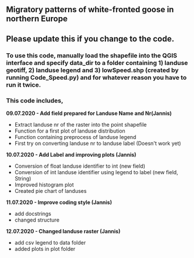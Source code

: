 ## Migratory patterns of white-fronted goose in northern Europe
## Please update this if you change to the code.

### To use this code, manually load the shapefile into the QGIS interface and specify data_dir to a folder containing 1) landuse geotiff, 2) landuse legend and 3) lowSpeed.shp (created by running Code_Speed.py) and for whatever reason you have to run it twice.

### This code includes,
**09.07.2020 - Add field prepared for Landuse Name and Nr(Jannis)**
- Extract landuse nr of the raster into the point shapefile
- Function for a first plot of landuse distribution
- Function containing preprocess of landuse legend
- First try on converting landuse nr to landuse label (Doesn't work yet)

**10.07.2020 - Add Label and improving plots (Jannis)**
- Conversion of float landuse identifier to int (new field)
- Conversion of int landuse identifier using legend to label (new field, String)
- Improved histogram plot
- Created pie chart of landuses

**11.07.2020 - Improve coding style (Jannis)**
- add docstrings
- changed structure

**12.07.2020 - Changed landuse raster (Jannis)**
- add csv legend to data folder
- added plots in plot folder
